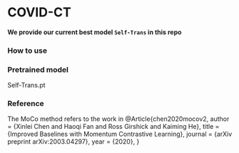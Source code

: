 # COVID-CT


**We provide our current best model `Self-Trans` in this repo**

 

### How to use


### Pretrained model
Self-Trans.pt

### Reference 
The MoCo method refers to the work in 
  @Article{chen2020mocov2,
    author  = {Xinlei Chen and Haoqi Fan and Ross Girshick and Kaiming He},
    title   = {Improved Baselines with Momentum Contrastive Learning},
    journal = {arXiv preprint arXiv:2003.04297},
    year    = {2020},
  }


 


